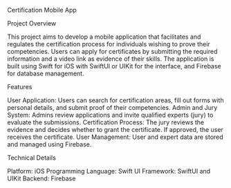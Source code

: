 Certification Mobile App

Project Overview

This project aims to develop a mobile application that facilitates and regulates the certification process for individuals wishing to prove their competencies. Users can apply for certificates by submitting the required information and a video link as evidence of their skills. The application is built using Swift for iOS with SwiftUI or UIKit for the interface, and Firebase for database management.

Features

User Application: Users can search for certification areas, fill out forms with personal details, and submit proof of their competencies. Admin and Jury System: Admins review applications and invite qualified experts (jury) to evaluate the submissions. Certification Process: The jury reviews the evidence and decides whether to grant the certificate. If approved, the user receives the certificate. User Management: User and expert data are stored and managed using Firebase.

Technical Details

Platform: iOS Programming Language: Swift UI Framework: SwiftUI and UIKit Backend: Firebase
